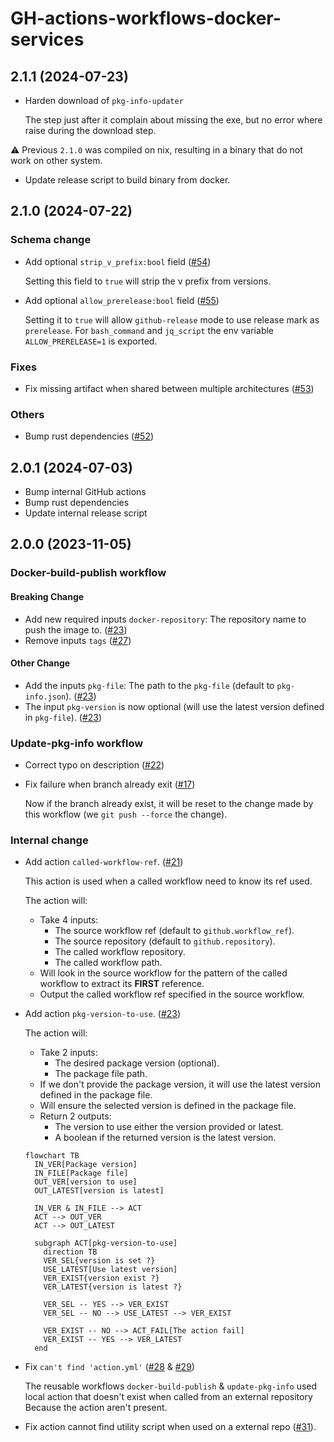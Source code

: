 <!-- markdownlint-configure-file
{
  "no-duplicate-heading": { "siblings_only": true }
}
-->
# GH-actions-workflows-docker-services

<!-- split-marker -->

## 2.1.1 (2024-07-23)

- Harden download of `pkg-info-updater`

  The step just after it complain about missing the exe, but no error where raise during the download step.

:warning: Previous `2.1.0` was compiled on nix, resulting in a binary that do not work on other system.

- Update release script to build binary from docker.

## 2.1.0 (2024-07-22)

### Schema change

- Add optional `strip_v_prefix:bool` field ([#54](https://github.com/FirelightFlagboy/gh-actions-workflows-docker-services/issues/54))

  Setting this field to `true` will strip the v prefix from versions.

- Add optional `allow_prerelease:bool` field ([#55](https://github.com/FirelightFlagboy/gh-actions-workflows-docker-services/issues/55))

  Setting it to `true` will allow `github-release` mode to use release mark as `prerelease`.
  For `bash_command` and `jq_script` the env variable `ALLOW_PRERELEASE=1` is exported.

### Fixes

- Fix missing artifact when shared between multiple architectures ([#53](https://github.com/FirelightFlagboy/gh-actions-workflows-docker-services/issues/53))

### Others

- Bump rust dependencies ([#52](https://github.com/FirelightFlagboy/gh-actions-workflows-docker-services/pull/52))

## 2.0.1 (2024-07-03)

- Bump internal GitHub actions
- Bump rust dependencies
- Update internal release script

## 2.0.0 (2023-11-05)

### Docker-build-publish workflow

#### Breaking Change

- Add new required inputs `docker-repository`: The repository name to push the image to. ([#23](https://github.com/FirelightFlagboy/gh-actions-workflows-docker-services/pull/23))
- Remove inputs `tags` ([#27](https://github.com/FirelightFlagboy/gh-actions-workflows-docker-services/pull/23))

#### Other Change

- Add the inputs `pkg-file`: The path to the `pkg-file` (default to `pkg-info.json`). ([#23](https://github.com/FirelightFlagboy/gh-actions-workflows-docker-services/pull/23))
- The input `pkg-version` is now optional (will use the latest version defined in `pkg-file`). ([#23](https://github.com/FirelightFlagboy/gh-actions-workflows-docker-services/pull/23))

### Update-pkg-info workflow

- Correct typo on description ([#22](https://github.com/FirelightFlagboy/gh-actions-workflows-docker-services/pull/22))
- Fix failure when branch already exit ([#17](https://github.com/FirelightFlagboy/gh-actions-workflows-docker-services/issues/17))

  Now if the branch already exist, it will be reset to the change made by this workflow (we `git push --force` the change).

### Internal change

- Add action `called-workflow-ref`. ([#21](https://github.com/FirelightFlagboy/gh-actions-workflows-docker-services/pull/21))

  This action is used when a called workflow need to know its ref used.

  The action will:

  - Take 4 inputs:
    - The source workflow ref (default to `github.workflow_ref`).
    - The source repository (default to `github.repository`).
    - The called workflow repository.
    - The called workflow path.
  - Will look in the source workflow for the pattern of the called workflow to extract its **FIRST** reference.
  - Output the called workflow ref specified in the source workflow.

- Add action `pkg-version-to-use`. ([#23](https://github.com/FirelightFlagboy/gh-actions-workflows-docker-services/pull/23))

  The action will:

  - Take 2 inputs:
    - The desired package version (optional).
    - The package file path.
  - If we don't provide the package version, it will use the latest version defined in the package file.
  - Will ensure the selected version is defined in the package file.
  - Return 2 outputs:
    - The version to use either the version provided or latest.
    - A boolean if the returned version is the latest version.

  ```mermaid
  flowchart TB
    IN_VER[Package version]
    IN_FILE[Package file]
    OUT_VER[version to use]
    OUT_LATEST[version is latest]

    IN_VER & IN_FILE --> ACT
    ACT --> OUT_VER
    ACT --> OUT_LATEST

    subgraph ACT[pkg-version-to-use]
      direction TB
      VER_SEL{version is set ?}
      USE_LATEST[Use latest version]
      VER_EXIST{version exist ?}
      VER_LATEST{version is latest ?}

      VER_SEL -- YES --> VER_EXIST
      VER_SEL -- NO --> USE_LATEST --> VER_EXIST

      VER_EXIST -- NO --> ACT_FAIL[The action fail]
      VER_EXIST -- YES --> VER_LATEST
    end
  ```

- Fix `can't find 'action.yml'` ([#28](https://github.com/FirelightFlagboy/gh-actions-workflows-docker-services/issues/28) & [#29](https://github.com/FirelightFlagboy/gh-actions-workflows-docker-services/issues/29))

  The reusable workflows `docker-build-publish` & `update-pkg-info` used local action that doesn't exist when called from an external repository
  Because the action aren't present.

- Fix action cannot find utility script when used on a external repo ([#31](https://github.com/FirelightFlagboy/gh-actions-workflows-docker-services/issues/31)).
